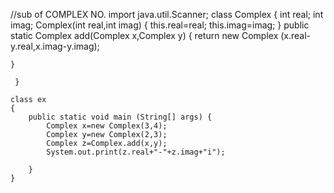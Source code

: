 //sub of COMPLEX NO.
import java.util.Scanner;
 class Complex
{
    int real;
    int imag;
    Complex(int real,int imag)
    {
        this.real=real;
        this.imag=imag;
    }
    public static Complex add(Complex x,Complex y)
    {
        return new Complex (x.real-y.real,x.imag-y.imag);
        
    }
   
     }

    class ex
    {
        public static void main (String[] args) {
            Complex x=new Complex(3,4);
            Complex y=new Complex(2,3);
            Complex z=Complex.add(x,y);
            System.out.print(z.real+"-"+z.imag+"i");
            
        }
    }
